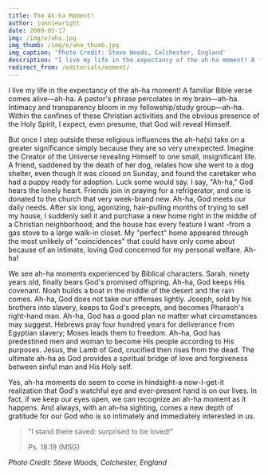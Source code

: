 ```yaml
---
title: The Ah-ha Moment!
author: jonniewright
date: 2009-05-17
img: /img/e/aha.jpg
img_thumb: /img/e/aha_thumb.jpg
img_caption: 'Photo Credit: Steve Woods, Colchester, England'
description: "I live my life in the expectancy of the ah-ha moment! A familiar Bible verse comes alive&mdash;ah-ha. A pastor's phrase percolates in my brain&mdash;ah-ha. Intimacy and transparency bloom in my fellowship/study group&mdash;ah-ha. Within the confines of these Christian activities and the obvious presence of the Holy Spirit, I expect, even presume, that God will reveal Himself."
redirect_from: /editorials/moment/
---
```


I live my life in the expectancy of the ah-ha moment! A familiar Bible verse comes alive&mdash;ah-ha. A pastor's phrase percolates in my brain&mdash;ah-ha. Intimacy and transparency bloom in my fellowship/study group&mdash;ah-ha. Within the confines of these Christian activities and the obvious presence of the Holy Spirit, I expect, even presume, that God will reveal Himself.

But once I step outside these religious influences the ah-ha(s) take on a greater significance simply because they are so very unexpected. Imagine the Creator of the Universe revealing Himself to one small, insignificant life. A friend, saddened by the death of her dog, relates how she went to a dog shelter, even though it was closed on Sunday, and found the caretaker who had a puppy ready for adoption. Luck some would say. I say, "Ah-ha," God hears the lonely heart. Friends join in praying for a refrigerator, and one is donated to the church that very week-brand new. Ah-ha, God meets our daily needs. After six long, agonizing, hair-pulling months of trying to sell my house, I suddenly sell it and purchase a new home right in the middle of a Christian neighborhood; and the house has every feature I want -from a gas stove to a large walk-in closet. My "perfect" home appeared through the most unlikely of "coincidences" that could have only come about because of an intimate, loving God concerned for my personal welfare. Ah-ha!

We see ah-ha moments experienced by Biblical characters. Sarah, ninety years old, finally bears God's promised offspring. Ah-ha, God keeps His covenant. Noah builds a boat in the middle of the desert and the rain comes. Ah-ha, God does not take our offenses lightly. Joseph, sold by his brothers into slavery, keeps to God's precepts, and becomes Pharaoh's right-hand man. Ah-ha, God has a good plan no matter what circumstances may suggest. Hebrews pray four hundred years for deliverance from Egyptian slavery; Moses leads them to freedom. Ah-ha, God has predestined men and woman to become His people according to His purposes. Jesus, the Lamb of God, crucified then rises from the dead. The ultimate ah-ha as God provides a spiritual bridge of love and forgiveness between sinful man and His Holy self.

Yes, ah-ha moments do seem to come in hindsight-a now-I-get-it realization that God's watchful eye and ever-present hand is on our lives. In fact, if we keep our eyes open, we can recognize an ah-ha moment as it happens. And always, with an ah-ha sighting, comes a new depth of gratitude for our God who is so intimately and immediately interested in us.

<blockquote>
  <p>"I stand there saved: surprised to be loved!"</p>
  <footer>Ps. 18:19 (MSG)</footer>
</blockquote>

*Photo Credit: Steve Woods, Colchester, England*
